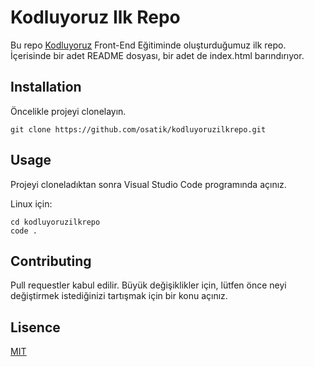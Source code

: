 # **Kodluyoruz Ilk Repo**
Bu repo <u> [Kodluyoruz](https://www.kodluyoruz.org)</u> Front-End Eğitiminde oluşturduğumuz ilk repo. İçerisinde bir adet 
README dosyası, bir adet de index.html barındırıyor.

## **Installation**
Öncelikle projeyi clonelayın. 

 `git clone https://github.com/osatik/kodluyoruzilkrepo.git`

## **Usage**
Projeyi cloneladıktan sonra Visual Studio Code programında açınız.

Linux için:
```
cd kodluyoruzilkrepo
code .
```
## **Contributing**
Pull requestler kabul edilir. Büyük değişiklikler için, lütfen önce neyi değiştirmek 
istediğinizi tartışmak için bir konu açınız.

## **Lisence**

<u>[MIT](https://github.com/osatik/kodluyoruzilkrepo/blob/main/LICENSE)</u>

